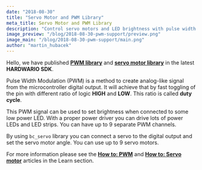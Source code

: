 ```yaml
---
date: "2018-08-30"
title: "Servo Motor and PWM Library"
meta_title: Servo Motor and PWM Library
description: "Control servo motors and LED brightness with pulse width modulation."
image_preview: "/blog/2018-08-30-pwm-support/preview.png"
image_main: "/blog/2018-08-30-pwm-support/main.png"
author: "martin_hubacek"
---
```


Hello, we have published [**PWM library**](http://sdk.bigclown.com/group__bc__pwm.html) and [**servo motor library**](http://sdk.bigclown.com/group__bc__servo.html) in the latest **HARDWARIO SDK**.

Pulse Width Modulation (PWM) is a method to create analog-like signal from the microcontroller digital output. It will achieve that by fast toggling of the pin with different ratio of logic **HIGH** and **LOW**. This ratio is called **duty cycle**.

This PWM signal can be used to set brightness when connected to some low power LED. With a proper power driver you can drive lots of power LEDs and LED strips. You can have up to 9 separate PWM channels.

By using `bc_servo` library you can connect a servo to the digital output and set the servo motor angle. You can use up to 9 servo motors.

For more information please see the [**How to: PWM**](https://developers.hardwario.com/firmware/how-to-pwm) and [**How to: Servo motor**](https://developers.hardwario.com/firmware/how-to-servo-motor) articles in the Learn section.
